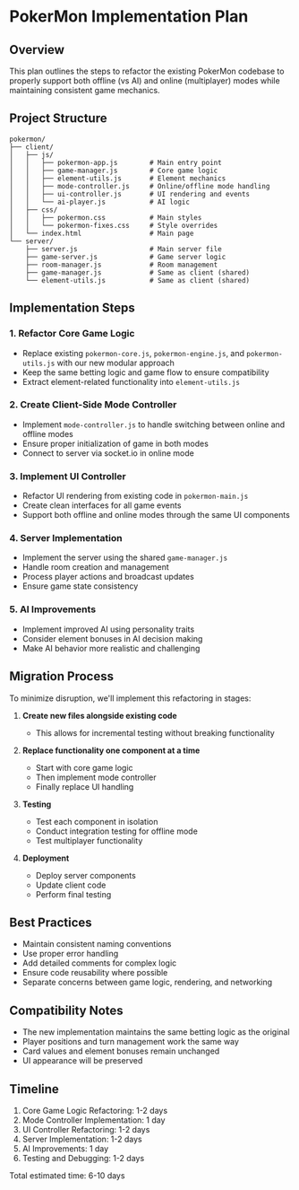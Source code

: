 # PokerMon Implementation Plan

## Overview

This plan outlines the steps to refactor the existing PokerMon codebase to properly support both offline (vs AI) and online (multiplayer) modes while maintaining consistent game mechanics.

## Project Structure

```
pokermon/
├── client/
│   ├── js/
│   │   ├── pokermon-app.js        # Main entry point 
│   │   ├── game-manager.js        # Core game logic
│   │   ├── element-utils.js       # Element mechanics
│   │   ├── mode-controller.js     # Online/offline mode handling
│   │   ├── ui-controller.js       # UI rendering and events
│   │   └── ai-player.js           # AI logic
│   ├── css/
│   │   ├── pokermon.css           # Main styles
│   │   └── pokermon-fixes.css     # Style overrides
│   └── index.html                 # Main page
└── server/
    ├── server.js                  # Main server file
    ├── game-server.js             # Game server logic 
    ├── room-manager.js            # Room management
    ├── game-manager.js            # Same as client (shared)
    └── element-utils.js           # Same as client (shared)
```

## Implementation Steps

### 1. Refactor Core Game Logic

- Replace existing `pokermon-core.js`, `pokermon-engine.js`, and `pokermon-utils.js` with our new modular approach
- Keep the same betting logic and game flow to ensure compatibility
- Extract element-related functionality into `element-utils.js`

### 2. Create Client-Side Mode Controller

- Implement `mode-controller.js` to handle switching between online and offline modes
- Ensure proper initialization of game in both modes
- Connect to server via socket.io in online mode

### 3. Implement UI Controller

- Refactor UI rendering from existing code in `pokermon-main.js`
- Create clean interfaces for all game events
- Support both offline and online modes through the same UI components

### 4. Server Implementation

- Implement the server using the shared `game-manager.js`
- Handle room creation and management
- Process player actions and broadcast updates
- Ensure game state consistency

### 5. AI Improvements

- Implement improved AI using personality traits
- Consider element bonuses in AI decision making
- Make AI behavior more realistic and challenging

## Migration Process

To minimize disruption, we'll implement this refactoring in stages:

1. **Create new files alongside existing code**
   - This allows for incremental testing without breaking functionality

2. **Replace functionality one component at a time**
   - Start with core game logic
   - Then implement mode controller
   - Finally replace UI handling

3. **Testing**
   - Test each component in isolation
   - Conduct integration testing for offline mode
   - Test multiplayer functionality

4. **Deployment**
   - Deploy server components
   - Update client code
   - Perform final testing

## Best Practices

- Maintain consistent naming conventions
- Use proper error handling
- Add detailed comments for complex logic
- Ensure code reusability where possible
- Separate concerns between game logic, rendering, and networking

## Compatibility Notes

- The new implementation maintains the same betting logic as the original
- Player positions and turn management work the same way
- Card values and element bonuses remain unchanged
- UI appearance will be preserved

## Timeline

1. Core Game Logic Refactoring: 1-2 days
2. Mode Controller Implementation: 1 day
3. UI Controller Refactoring: 1-2 days
4. Server Implementation: 1-2 days
5. AI Improvements: 1 day
6. Testing and Debugging: 1-2 days

Total estimated time: 6-10 days
